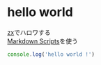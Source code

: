 # hello world

[zx](https://github.com/google/zx)でハロワする  
[Markdown Scripts](https://github.com/google/zx/blob/main/docs/markdown.md)を使う

```js
console.log('hello world !')
```
